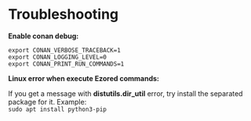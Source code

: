 # Troubleshooting

**Enable conan debug:**

```
export CONAN_VERBOSE_TRACEBACK=1
export CONAN_LOGGING_LEVEL=0
export CONAN_PRINT_RUN_COMMANDS=1
```

**Linux error when execute Ezored commands:**

If you get a message with **distutils.dir_util** error, try install the separated package for it. Example:  
```sudo apt install python3-pip```
